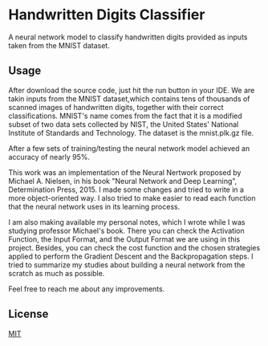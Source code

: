 # Handwritten Digits Classifier
A neural network model to classify handwritten digits provided as inputs taken from the MNIST dataset.

## Usage

After download the source code, just hit the run button in your IDE. We are takin inputs from the MNIST dataset,which contains tens of thousands of scanned images of 
handwritten digits, together with their correct classifications. MNIST's name comes from the fact that it is a modified subset of two data sets collected by NIST, 
the United States' National Institute of Standards and Technology. The dataset is the mnist.plk.gz file.

After a few sets of training/testing the neural network model achieved an accuracy of nearly 95%.

This work was an implementation of the Neural Nertwork proposed by Michael A. Nielsen, in his book "Neural Network and Deep Learning", Determination Press, 2015. I made
some changes and tried to write in a more object-oriented way. I also tried to make easier to read each function that the neural network uses in its learning process.

I am also making available my personal notes, which I wrote while I was studying professor Michael's book. There you can check the Activation Function, the Input Format, 
and the Output Format we are using in this project. Besides, you can check the cost function and the chosen strategies applied to perform the Gradient Descent and the 
Backpropagation steps. I tried to summarize my studies about building a neural network from the scratch as much as possible. 

Feel free to reach me about any improvements. 
## License

[MIT](https://choosealicense.com/licenses/mit/)
